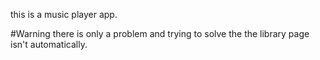 this is a music player app.

#Warning
there is only a problem and trying to solve the the library page isn't automatically.
